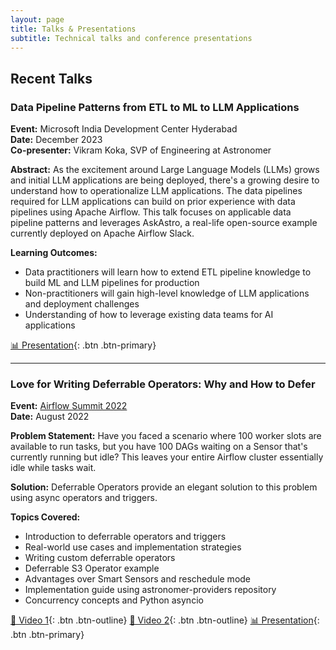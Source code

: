 ```yaml
---
layout: page
title: Talks & Presentations
subtitle: Technical talks and conference presentations
---
```


## Recent Talks

### Data Pipeline Patterns from ETL to ML to LLM Applications
**Event:** Microsoft India Development Center Hyderabad  
**Date:** December 2023  
**Co-presenter:** Vikram Koka, SVP of Engineering at Astronomer

**Abstract:** As the excitement around Large Language Models (LLMs) grows and initial LLM applications are being deployed, there's a growing desire to understand how to operationalize LLM applications. The data pipelines required for LLM applications can build on prior experience with data pipelines using Apache Airflow. This talk focuses on applicable data pipeline patterns and leverages AskAstro, a real-life open-source example currently deployed on Apache Airflow Slack.

**Learning Outcomes:**
- Data practitioners will learn how to extend ETL pipeline knowledge to build ML and LLM pipelines for production
- Non-practitioners will gain high-level knowledge of LLM applications and deployment challenges
- Understanding of how to leverage existing data teams for AI applications

[📊 Presentation](https://docs.google.com/presentation/d/1ZC7c0ejtkbPkiz1oj2JH4cYBFHKe7H9p0mm0jWTbCco/edit?usp=sharing){: .btn .btn-primary}

---

### Love for Writing Deferrable Operators: Why and How to Defer
**Event:** [Airflow Summit 2022](https://airflowsummit.org/)  
**Date:** August 2022

**Problem Statement:** Have you faced a scenario where 100 worker slots are available to run tasks, but you have 100 DAGs waiting on a Sensor that's currently running but idle? This leaves your entire Airflow cluster essentially idle while tasks wait.

**Solution:** Deferrable Operators provide an elegant solution to this problem using async operators and triggers.

**Topics Covered:**
- Introduction to deferrable operators and triggers
- Real-world use cases and implementation strategies
- Writing custom deferrable operators
- Deferrable S3 Operator example
- Advantages over Smart Sensors and reschedule mode
- Implementation guide using astronomer-providers repository
- Concurrency concepts and Python asyncio

[🎥 Video 1](https://youtu.be/JwjUMNlu7Is){: .btn .btn-outline} [🎥 Video 2](https://youtu.be/QhSn9oviZ9g){: .btn .btn-outline} [📊 Presentation](https://docs.google.com/presentation/d/19b2AW2fzz-M3uAlCU-VrNqbF-Q6mmAgeMo2Woyu0uVk/edit?usp=sharing){: .btn .btn-primary}


